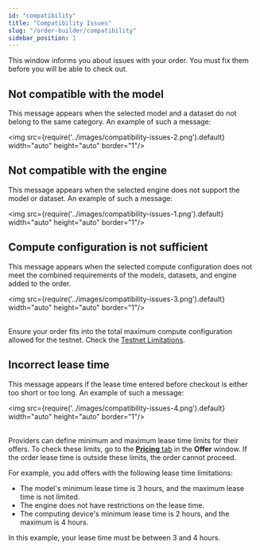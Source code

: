 ```yaml
---
id: "compatibility"
title: "Compatibility Issues"
slug: "/order-builder/compatibility"
sidebar_position: 1
---
```


This window informs you about issues with your <a id="order"><span className="dashed-underline">order</span></a>. You must fix them before you will be able to check out.

## Not compatible with the model

This message appears when the selected model and a dataset do not belong to the same category. An example of such a message:

<img src={require('../images/compatibility-issues-2.png').default} width="auto" height="auto" border="1"/>
<br/>

## Not compatible with the engine

This message appears when the selected <a id="engine"><span className="dashed-underline">engine</span></a> does not support the model or dataset. An example of such a message:

<img src={require('../images/compatibility-issues-1.png').default} width="auto" height="auto" border="1"/>
<br/>

## Compute configuration is not sufficient

This message appears when the selected <a id="configuration"><span className="dashed-underline">compute configuration</span></a> does not meet the combined <a id="requirements"><span className="dashed-underline">requirements</span></a> of the models, datasets, and engine added to the order.

<img src={require('../images/compatibility-issues-3.png').default} width="auto" height="auto" border="1"/>
<br/>
<br/>

Ensure your order fits into the total maximum compute configuration allowed for the testnet. Check the [Testnet Limitations](/marketplace/limitations).

## Incorrect lease time

This message appears if the lease time entered before checkout is either too short or too long. An example of such a message:

<img src={require('../images/compatibility-issues-4.png').default} width="auto" height="auto" border="1"/>
<br/>
<br/>

Providers can define minimum and maximum lease time limits for their <a id="offer"><span className="dashed-underline">offers</span></a>. To check these limits, go to the [**Pricing** tab](/marketplace/models/offer#pricing-tab) in the **Offer** window. If the order lease time is outside these limits, the order cannot proceed.

For example, you add offers with the following lease time limitations:

- The model's minimum lease time is 3 hours, and the maximum lease time is not limited.
- The engine does not have restrictions on the lease time.
- The computing device's minimum lease time is 2 hours, and the maximum is 4 hours.

In this example, your lease time must be between 3 and 4 hours.